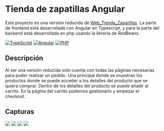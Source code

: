 # Tienda de zapatillas Angular
Este proyecto es una versión reducida de [Web_Tienda_Zaparillas](https://github.com/IgnacioLF/Web_Tienda_Zapatillas). 
La parte de frontend está desarrollada con Angular en Typescript, y para la parte del backend está desarrollada en php usando la librería de RedBeans.

[![TypeScript](https://img.shields.io/badge/typescript-%23007ACC.svg?style=for-the-badge&logo=typescript&logoColor=white)](https://www.typescriptlang.org/)
[![Angular](https://img.shields.io/badge/angular-%23DD0031.svg?style=for-the-badge&logo=angular&logoColor=white)](https://angular.io/)
[![PHP](https://img.shields.io/badge/php-%23777BB4.svg?style=for-the-badge&logo=php&logoColor=white)](https://www.php.net/)

## Descripción
Al ser una versión reducida solo cuenta con todas las páginas necesarias para poder realizar un pedido. Una principal donde se muestran los productos donde se puede acceder a los detalles del producto que se quiera comprar. Dentro de los detalles del producto se puede añadir al carrito. En la página del carrito podemos gestionarlo y empezar el checkout. 

## Capturas
<img src="https://i.imgur.com/T4DPRBj.png">
<img src="https://i.imgur.com/8sfPfEn.png">
<img src="https://i.imgur.com/vociOhI.png">
<img src="https://i.imgur.com/2lYrmGo.png">
